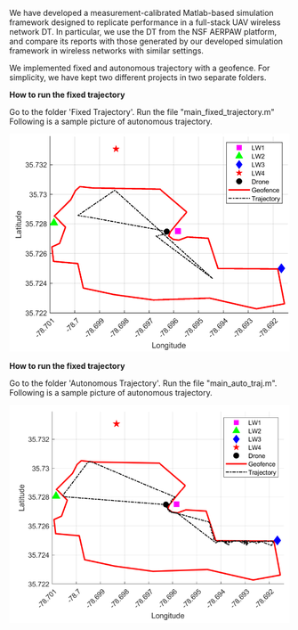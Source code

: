 We have developed a measurement-calibrated Matlab-based simulation framework designed to replicate performance in a full-stack UAV wireless network DT. In particular, we use the DT from the NSF AERPAW platform, and compare its reports with those generated by our developed simulation framework in wireless networks with similar settings. 

We implemented fixed and autonomous trajectory with a geofence. For simplicity, we have kept two different projects in two separate folders.

**How to run the fixed trajectory**

Go to the folder 'Fixed Trajectory'. Run the file "main_fixed_trajectory.m" Following is a sample picture of autonomous trajectory.

![Description](figs/fixed_traj.PNG)

**How to run the fixed trajectory**

Go to the folder 'Autonomous Trajectory'. Run the file "main_auto_traj.m". Following is a sample picture of autonomous trajectory.

![Description](figs/auto_traj.PNG)

